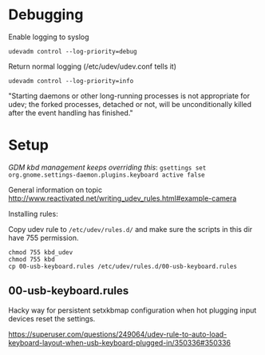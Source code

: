 # Debugging 
Enable logging to syslog

    udevadm control --log-priority=debug

Return normal logging (/etc/udev/udev.conf tells it)

    udevadm control --log-priority=info


"Starting daemons or other long-running processes is not appropriate for udev; the forked processes, detached or not, will be unconditionally killed after the event handling has finished."

# Setup 

*GDM kbd management keeps overriding this*: `gsettings set org.gnome.settings-daemon.plugins.keyboard active false`

General information on topic http://www.reactivated.net/writing_udev_rules.html#example-camera

Installing rules:

Copy udev rule to `/etc/udev/rules.d/` and make sure the scripts in this dir have 755 permission.

    chmod 755 kbd_udev
    chmod 755 kbd
    cp 00-usb-keyboard.rules /etc/udev/rules.d/00-usb-keyboard.rules


## 00-usb-keyboard.rules
Hacky way for persistent setxkbmap configuration when hot plugging input devices reset the settings.

https://superuser.com/questions/249064/udev-rule-to-auto-load-keyboard-layout-when-usb-keyboard-plugged-in/350336#350336

